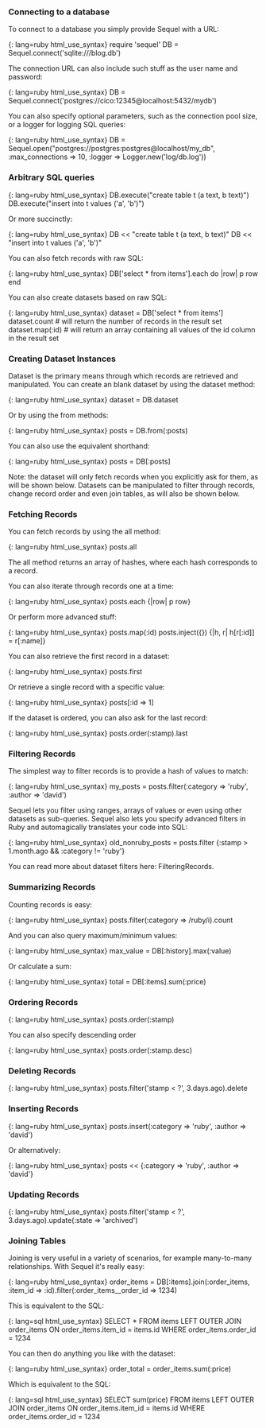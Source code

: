 ### Connecting to a database

To connect to a database you simply provide Sequel with a URL:

{: lang=ruby html_use_syntax}
    require 'sequel'
    DB = Sequel.connect('sqlite:///blog.db')

The connection URL can also include such stuff as the user name and password:

{: lang=ruby html_use_syntax}
    DB = Sequel.connect('postgres://cico:12345@localhost:5432/mydb')

You can also specify optional parameters, such as the connection pool size, or a logger for logging SQL queries:

{: lang=ruby html_use_syntax}
    DB = Sequel.open("postgres://postgres:postgres@localhost/my_db",
      :max_connections => 10, :logger => Logger.new('log/db.log'))


### Arbitrary SQL queries

{: lang=ruby html_use_syntax}
    DB.execute("create table t (a text, b text)")
    DB.execute("insert into t values ('a', 'b')")

Or more succinctly:

{: lang=ruby html_use_syntax}
    DB << "create table t (a text, b text)"
    DB << "insert into t values ('a', 'b')"

You can also fetch records with raw SQL:

{: lang=ruby html_use_syntax}
    DB['select * from items'].each do |row|
      p row
    end

You can also create datasets based on raw SQL:

{: lang=ruby html_use_syntax}
    dataset = DB['select * from items']
    dataset.count # will return the number of records in the result set
    dataset.map(:id) # will return an array containing all values of the id column in the result set


### Creating Dataset Instances

Dataset is the primary means through which records are retrieved and manipulated. You can create an blank dataset by using the dataset method:

{: lang=ruby html_use_syntax}
    dataset = DB.dataset

Or by using the from methods:

{: lang=ruby html_use_syntax}
    posts = DB.from(:posts)

You can also use the equivalent shorthand:

{: lang=ruby html_use_syntax}
    posts = DB[:posts]

Note: the dataset will only fetch records when you explicitly ask for them, as will be shown below. Datasets can be manipulated to filter through records, change record order and even join tables, as will also be shown below.


### Fetching Records

You can fetch records by using the all method:

{: lang=ruby html_use_syntax}
    posts.all

The all method returns an array of hashes, where each hash corresponds to a record.

You can also iterate through records one at a time:

{: lang=ruby html_use_syntax}
    posts.each {|row| p row}

Or perform more advanced stuff:

{: lang=ruby html_use_syntax}
    posts.map(:id)
    posts.inject({}) {|h, r| h[r[:id]] = r[:name]}

You can also retrieve the first record in a dataset:

{: lang=ruby html_use_syntax}
    posts.first

Or retrieve a single record with a specific value:

{: lang=ruby html_use_syntax}
    posts[:id => 1]

If the dataset is ordered, you can also ask for the last record:

{: lang=ruby html_use_syntax}
    posts.order(:stamp).last


### Filtering Records

The simplest way to filter records is to provide a hash of values to match:

{: lang=ruby html_use_syntax}
    my_posts = posts.filter(:category => 'ruby', :author => 'david')

Sequel lets you filter using ranges, arrays of values or even using other datasets as sub-queries. Sequel also lets you specify advanced filters in Ruby and automagically translates your code into SQL:

{: lang=ruby html_use_syntax}
    old_nonruby_posts = posts.filter {:stamp > 1.month.ago && :category != 'ruby'}

You can read more about dataset filters here: FilteringRecords.


### Summarizing Records

Counting records is easy:

{: lang=ruby html_use_syntax}
    posts.filter(:category => /ruby/i).count

And you can also query maximum/minimum values:

{: lang=ruby html_use_syntax}
    max_value = DB[:history].max(:value)


Or calculate a sum:

{: lang=ruby html_use_syntax}
    total = DB[:items].sum(:price)


### Ordering Records

{: lang=ruby html_use_syntax}
    posts.order(:stamp)

You can also specify descending order

{: lang=ruby html_use_syntax}
    posts.order(:stamp.desc)


### Deleting Records

{: lang=ruby html_use_syntax}
    posts.filter('stamp < ?', 3.days.ago).delete

### Inserting Records

{: lang=ruby html_use_syntax}
    posts.insert(:category => 'ruby', :author => 'david')

Or alternatively:

{: lang=ruby html_use_syntax}
    posts << {:category => 'ruby', :author => 'david'}

### Updating Records

{: lang=ruby html_use_syntax}
    posts.filter('stamp < ?', 3.days.ago).update(:state => 'archived')

### Joining Tables

Joining is very useful in a variety of scenarios, for example many-to-many relationships. With Sequel it's really easy:

{: lang=ruby html_use_syntax}
    order_items = DB[:items].join(:order_items, :item_id => :id).filter(:order_items__order_id => 1234)

This is equivalent to the SQL:

{: lang=sql html_use_syntax}
    SELECT * FROM items LEFT OUTER JOIN order_items
      ON order_items.item_id = items.id 
      WHERE order_items.order_id = 1234

You can then do anything you like with the dataset:

{: lang=ruby html_use_syntax}
    order_total = order_items.sum(:price)

Which is equivalent to the SQL:

{: lang=sql html_use_syntax}
    SELECT sum(price) FROM items LEFT OUTER JOIN order_items
      ON order_items.item_id = items.id
      WHERE order_items.order_id = 1234